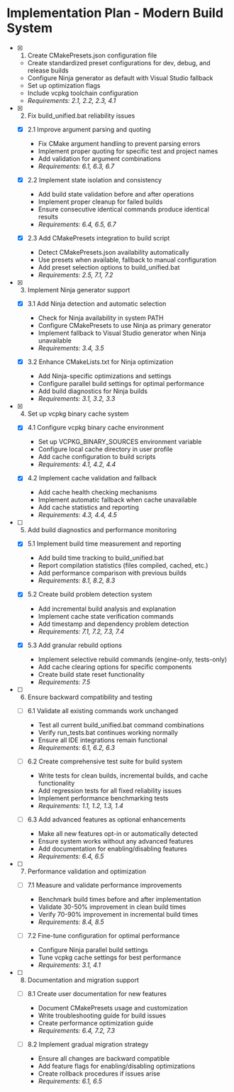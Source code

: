 # Implementation Plan - Modern Build System

- [x] 1. Create CMakePresets.json configuration file

  - Create standardized preset configurations for dev, debug, and release builds
  - Configure Ninja generator as default with Visual Studio fallback
  - Set up optimization flags
  - Include vcpkg toolchain configuration
  - _Requirements: 2.1, 2.2, 2.3, 4.1_

- [x] 2. Fix build_unified.bat reliability issues

  - [x] 2.1 Improve argument parsing and quoting

    - Fix CMake argument handling to prevent parsing errors
    - Implement proper quoting for specific test and project names
    - Add validation for argument combinations
    - _Requirements: 6.1, 6.3, 6.7_

  - [x] 2.2 Implement state isolation and consistency

    - Add build state validation before and after operations
    - Implement proper cleanup for failed builds
    - Ensure consecutive identical commands produce identical results
    - _Requirements: 6.4, 6.5, 6.7_

  - [x] 2.3 Add CMakePresets integration to build script

    - Detect CMakePresets.json availability automatically
    - Use presets when available, fallback to manual configuration
    - Add preset selection options to build_unified.bat
    - _Requirements: 2.5, 7.1, 7.2_

- [x] 3. Implement Ninja generator support

  - [x] 3.1 Add Ninja detection and automatic selection

    - Check for Ninja availability in system PATH
    - Configure CMakePresets to use Ninja as primary generator
    - Implement fallback to Visual Studio generator when Ninja unavailable
    - _Requirements: 3.4, 3.5_

  - [x] 3.2 Enhance CMakeLists.txt for Ninja optimization

    - Add Ninja-specific optimizations and settings
    - Configure parallel build settings for optimal performance
    - Add build diagnostics for Ninja builds
    - _Requirements: 3.1, 3.2, 3.3_

- [x] 4. Set up vcpkg binary cache system

  - [x] 4.1 Configure vcpkg binary cache environment

    - Set up VCPKG_BINARY_SOURCES environment variable
    - Configure local cache directory in user profile
    - Add cache configuration to build scripts
    - _Requirements: 4.1, 4.2, 4.4_

  - [x] 4.2 Implement cache validation and fallback

    - Add cache health checking mechanisms
    - Implement automatic fallback when cache unavailable
    - Add cache statistics and reporting
    - _Requirements: 4.3, 4.4, 4.5_

- [ ] 5. Add build diagnostics and performance monitoring

  - [x] 5.1 Implement build time measurement and reporting

    - Add build time tracking to build_unified.bat
    - Report compilation statistics (files compiled, cached, etc.)
    - Add performance comparison with previous builds
    - _Requirements: 8.1, 8.2, 8.3_

  - [x] 5.2 Create build problem detection system

    - Add incremental build analysis and explanation
    - Implement cache state verification commands
    - Add timestamp and dependency problem detection
    - _Requirements: 7.1, 7.2, 7.3, 7.4_

  - [x] 5.3 Add granular rebuild options

    - Implement selective rebuild commands (engine-only, tests-only)
    - Add cache clearing options for specific components
    - Create build state reset functionality
    - _Requirements: 7.5_

- [ ] 6. Ensure backward compatibility and testing

  - [ ] 6.1 Validate all existing commands work unchanged

    - Test all current build_unified.bat command combinations
    - Verify run_tests.bat continues working normally
    - Ensure all IDE integrations remain functional
    - _Requirements: 6.1, 6.2, 6.3_

  - [ ] 6.2 Create comprehensive test suite for build system

    - Write tests for clean builds, incremental builds, and cache functionality
    - Add regression tests for all fixed reliability issues
    - Implement performance benchmarking tests
    - _Requirements: 1.1, 1.2, 1.3, 1.4_

  - [ ] 6.3 Add advanced features as optional enhancements
    - Make all new features opt-in or automatically detected
    - Ensure system works without any advanced features
    - Add documentation for enabling/disabling features
    - _Requirements: 6.4, 6.5_

- [ ] 7. Performance validation and optimization

  - [ ] 7.1 Measure and validate performance improvements

    - Benchmark build times before and after implementation
    - Validate 30-50% improvement in clean build times
    - Verify 70-90% improvement in incremental build times
    - _Requirements: 8.4, 8.5_

  - [ ] 7.2 Fine-tune configuration for optimal performance
    - Configure Ninja parallel build settings
    - Tune vcpkg cache settings for best performance
    - _Requirements: 3.1, 4.1_

- [ ] 8. Documentation and migration support

  - [ ] 8.1 Create user documentation for new features

    - Document CMakePresets usage and customization
    - Write troubleshooting guide for build issues
    - Create performance optimization guide
    - _Requirements: 6.4, 7.2, 7.3_

  - [ ] 8.2 Implement gradual migration strategy
    - Ensure all changes are backward compatible
    - Add feature flags for enabling/disabling optimizations
    - Create rollback procedures if issues arise
    - _Requirements: 6.1, 6.5_

